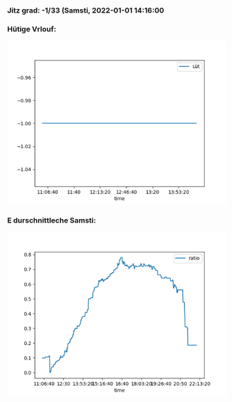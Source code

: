 ### Jitz grad: -1/33 (Samsti, 2022-01-01 14:16:00

### Hütige Vrlouf:
![Graph](Today.png)

### E durschnittleche Samsti:
![Graph](Samsti.png)